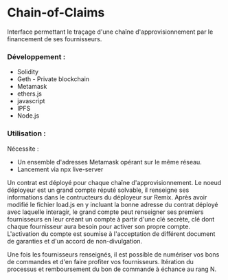 # Chain-of-Claims
Interface permettant le traçage d'une chaîne d'approvisionnement par le financement de ses fournisseurs.

### Développement : ###
* Solidity
* Geth - Private blockchain
* Metamask
* ethers.js
* javascript
* IPFS
* Node.js

### Utilisation : ### 
Nécessite :
* Un ensemble d'adresses Metamask opérant sur le même réseau.
* Lancement via npx live-server

Un contrat est déployé pour chaque chaîne d'approvisionnement.
Le noeud déployeur est un grand compte réputé solvable, il renseigne ses informations dans le contructeurs du déployeur sur Remix.
Après avoir modifié le fichier load.js en y incluant la bonne adresse du contrat déployé avec laquelle interagir, le grand compte peut renseigner ses premiers fournisseurs en leur créant un compte à partir d'une clé secrète, clé dont chaque fournisseur aura besoin pour activer son propre compte. L'activation du compte est soumise à l'acceptation de différent document de garanties et d'un accord de non-divulgation.

Une fois les fournisseurs renseignés, il est possible de numériser vos bons de commandes et d'en faire profiter vos fournisseurs. Itération du processus et remboursement du bon de commande à échance au rang N.


